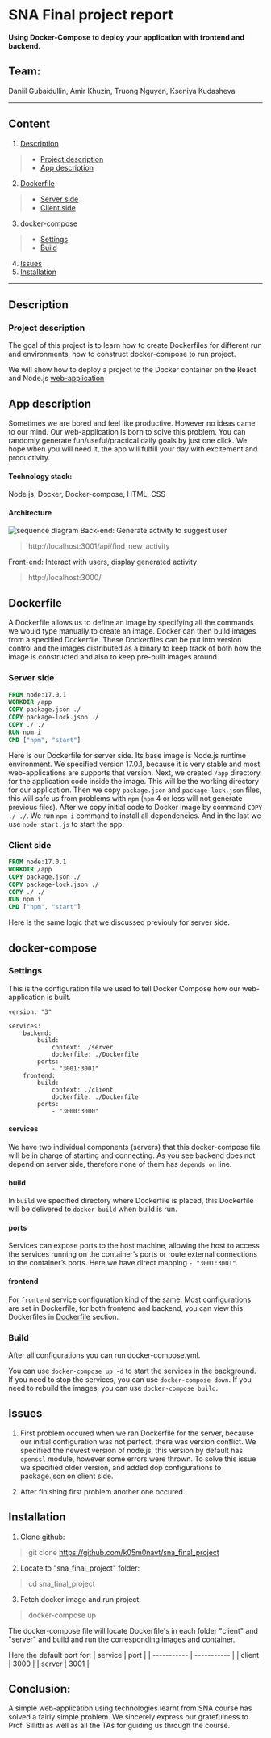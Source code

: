 
# SNA Final project report
**Using Docker-Compose to deploy your application with frontend and backend.**

## Team: 
Daniil Gubaidullin, Amir Khuzin, Truong Nguyen, Kseniya Kudasheva

***

## Content
1. [Description](#description)
> * [Project description](#project-description)
> * [App description](#app-description)
2. [Dockerfile](#dockerfile)
> * [Server side](#server-side)
> * [Client side](#client-side)
3. [docker-compose](#docker-compose)
> * [Settings](#settings)
> * [Build](#build)
4. [Issues](#issues)
5. [Installation](#installation)

***

## Description 

### Project description
The goal of this project is to learn how to create Dockerfiles for different 
run and environments, how to construct docker-compose to run project. 

We will show how to deploy a project to the Docker container on
the React and Node.js [web-application](https://github.com/k05m0navt/sna_final_project)


## App description
Sometimes we are bored and feel like productive. However no ideas came to our mind.
Our web-application is born to solve this problem. You can randomly generate 
fun/useful/practical daily goals by just one click. We hope when you will need it,
the app will fulfill your day with excitement and productivity.

#### **Technology stack:**
Node js, Docker, Docker-compose, HTML, CSS

#### Architecture
![sequence diagram](https://lh3.googleusercontent.com/pw/AM-JKLUqzs80uPNj9-t2_ZsEYi7dSP_jgRuoTdfP2BeeCDSKRI727mLR26cY5rUnatVMGdJyZLDc8UiOXCMMbmGDPg-2kOps_R6QjP6_NXllUEJLhA4W49boRG7iyhgJk74zaqCzJLyj7lzcAhJHrH5i5ICB=w522-h383-no?authuser=0)
Back-end: Generate activity to suggest user 
> http://localhost:3001/api/find_new_activity

Front-end: Interact with users, display generated activity
> http://localhost:3000/

## Dockerfile
A Dockerfile allows us to define an image by specifying all the commands we
would type manually to create an image. Docker can then build images from a
specified Dockerfile. These Dockerfiles can be put into version control and 
the images distributed as a binary to keep track of both how the image is 
constructed and also to keep pre-built images around.

### Server side

```Dockerfile
FROM node:17.0.1
WORKDIR /app
COPY package.json ./
COPY package-lock.json ./
COPY ./ ./
RUN npm i
CMD ["npm", "start"]
```
Here is our Dockerfile for server side. Its base image is Node.js runtime environment.
We specified version 17.0.1, because it is very stable and most web-applications are
supports that version.
Next, we created `/app` directory for the application code inside the image. 
This will be the working directory for our application.
Then we copy `package.json` and `package-lock.json` files, this will safe
us from problems with `npm` (`npm` 4 or less will not generate previous files).
After we copy initial code to Docker image by command 
`COPY ./ ./`. 
We run `npm i` command to install all dependencies.
And in the last we use `node start.js` to start the app.


### Client side

```Dockerfile
FROM node:17.0.1
WORKDIR /app
COPY package.json ./
COPY package-lock.json ./
COPY ./ ./
RUN npm i
CMD ["npm", "start"]
```
Here is the same logic that we discussed previouly for server side.

## docker-compose

### Settings
This is the configuration file we used to tell Docker Compose how our 
web-application is built.

```
version: "3"

services:
    backend:
        build:
            context: ./server
            dockerfile: ./Dockerfile
        ports:
            - "3001:3001"
    frontend:
        build:
            context: ./client
            dockerfile: ./Dockerfile
        ports:
            - "3000:3000"
```

#### **services**
We have two individual components (servers) that this docker-compose file will 
be in charge of starting and connecting. As you see backend does not depend on 
server side, therefore none of them has `depends_on` line.

#### **build**
In `build` we specified directory where Dockerfile is placed, this Dockerfile will
be delivered to `docker build` when build is run.

#### **ports**
Services can expose ports to the host machine, allowing the host to access the
services running on the container’s ports or route external connections to 
the container’s ports. Here we have direct mapping `- "3001:3001"`.

#### **frontend**
For `frontend` service configuration kind of the same. Most configurations 
are set in Dockerfile, for both frontend and backend, you can view this Dockerfiles
in [Dockerfile](#dockerfile) section.

### Build
After all configurations you can run docker-compose.yml.

You can use `docker-compose up -d` to start the services in the background.
If you need to stop the services, you can use `docker-compose down`.
If you need to rebuild the images, you can use `docker-compose build`.

## Issues
1. First problem occured when we ran Dockerfile for the server, because our initial configuration
was not perfect, there was version conflict. We specified the newest version of node.js,
this version by default has `openssl` module, however some errors were thrown. To solve this
issue we specified older version, and added dop configurations to package.json on client side.

2. After finishing first problem another one occured.

## Installation

1. Clone github:
> git clone https://github.com/k05m0navt/sna_final_project
2. Locate to "sna_final_project" folder:
> cd sna_final_project
3. Fetch docker image and run project:
> docker-compose up

The docker-compose file will locate Dockerfile's in each folder "client" and "server" and build and run the corresponding images and container.

Here the default port for:
| service      | port |
| ----------- | ----------- |
| client      | 3000       |
| server   | 3001        |


## Conclusion:
A simple web-application using technologies learnt from SNA course has solved a fairly simple problem.
We sincerely express our gratefulness to Prof. Sillitti as well as all the TAs for guiding us through the course.
